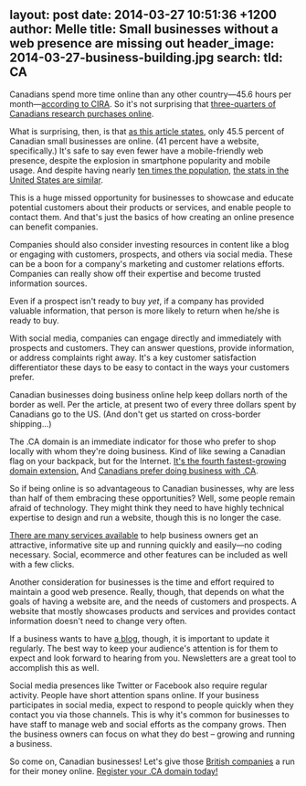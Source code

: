 layout: post
date: 2014-03-27 10:51:36 +1200
author: Melle
title: Small businesses without a web presence are missing out
header_image: 2014-03-27-business-building.jpg
search:
  tld: CA
----

<!-- excerpt -->

Canadians spend more time online than any other country—45.6 hours per month—[according to CIRA](http://www.cira.ca/factbook/2013/canada-online.html). So it's not surprising that [three-quarters of Canadians research purchases online](http://globalnews.ca/news/1215210/small-businesses-need-to-expand-web-presence/).

What is surprising, then, is that [as this article states](http://globalnews.ca/news/1215210/small-businesses-need-to-expand-web-presence/), only 45.5 percent of Canadian small businesses are online. (41 percent have a website, specifically.) It's safe to say even fewer have a mobile-friendly web presence, despite the explosion in smartphone popularity and mobile usage. And despite having nearly [ten times the population](https://www.cia.gov/library/publications/the-world-factbook/fields/2119.html), [the stats in the United States are similar](http://archived.link/http://www.inforum.com/event/article/id/429783/group/homepage/).

<!-- /excerpt -->

This is a huge missed opportunity for businesses to showcase and educate potential customers about their products or services, and enable people to contact them. And that's just the basics of how creating an online presence can benefit companies. 

Companies should also consider investing resources in content like a blog or engaging with customers, prospects, and others via social media. These can be a boon for a company's marketing and customer relations efforts. Companies can really show off their expertise and become trusted information sources. 

Even if a prospect isn't ready to buy _yet_, if a company has provided valuable information, that person is more likely to return when he/she is ready to buy.

With social media, companies can engage directly and immediately with prospects and customers. They can answer questions, provide information, or address complaints right away. It's a key customer satisfaction differentiator these days to be easy to contact in the ways your customers prefer.

Canadian businesses doing business online help keep dollars north of the border as well. Per the article, at present two of every three dollars spent by Canadians go to the US. (And don't get us started on cross-border shipping...)

The .CA domain is an immediate indicator for those who prefer to shop locally with whom they're doing business. Kind of like sewing a Canadian flag on your backpack, but for the Internet. [It's the fourth fastest-growing domain extension.](http://www.cira.ca/factbook/2013/the-global-net.html) And [Canadians prefer doing business with .CA](http://www.cira.ca/factbook/2013/ca-in-canada.html).

So if being online is so advantageous to Canadian businesses, why are less than half of them embracing these opportunities? Well, some people remain afraid of technology. They might think they need to have highly technical expertise to design and run a website, though this is no longer the case.

[There are many services available](https://iwantmyname.com/services/business/) to help business owners get an attractive, informative site up and running quickly and easily—no coding necessary. Social, ecommerce and other features can be included as well with a few clicks.

Another consideration for businesses is the time and effort required to maintain a good web presence. Really, though, that depends on what the goals of having a website are, and the needs of customers and prospects. A website that mostly showcases products and services and provides contact information doesn't need to change very often.

If a business wants to have [a blog](https://iwantmyname.com/services/blog-hosting/), though, it is important to update it regularly. The best way to keep your audience's attention is for them to expect and look forward to hearing from you. Newsletters are a great tool to accomplish this as well.

Social media presences like Twitter or Facebook also require regular activity. People have short attention spans online. If your business participates in social media, expect to respond to people quickly when they contact you via those channels. This is why it's common for businesses to have staff to manage web and social efforts as the company grows. Then the business owners can focus on what they do best – growing and running a business.

So come on, Canadian businesses! Let's give those [British companies](http://www.ibtimes.com/shopping-online-united-kingdom-denmark-sweden-have-most-online-shoppers-charts-1426988) a run for their money online. [Register your .CA domain today!](https://iwantmyname.com/domains/ca-canadian-domain-name-registration-for-canada)
